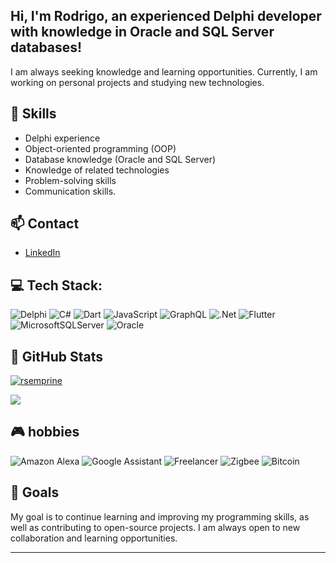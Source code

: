 ## Hi, I'm Rodrigo, an experienced Delphi developer with knowledge in Oracle and SQL Server databases!

I am always seeking knowledge and learning opportunities. Currently, I am working on personal projects and studying new technologies.

## 🚀 Skills

- Delphi experience
- Object-oriented programming (OOP)
- Database knowledge (Oracle and SQL Server)
- Knowledge of related technologies
- Problem-solving skills
- Communication skills.

## 📫 Contact

- [LinkedIn](https://www.linkedin.com/in/rsemprine/?locale=en_US)

## 💻 Tech Stack:
![Delphi](https://img.shields.io/badge/Delphi-CC2927?style=for-the-badge&logo=Embarcadero&logoColor=white)
![C#](https://img.shields.io/badge/c%23-%23239120.svg?style=for-the-badge&logo=c-sharp&logoColor=white) ![Dart](https://img.shields.io/badge/dart-%230175C2.svg?style=for-the-badge&logo=dart&logoColor=white) ![JavaScript](https://img.shields.io/badge/javascript-%23323330.svg?style=for-the-badge&logo=javascript&logoColor=%23F7DF1E) ![GraphQL](https://img.shields.io/badge/-GraphQL-E10098?style=for-the-badge&logo=graphql&logoColor=white) ![.Net](https://img.shields.io/badge/.NET-5C2D91?style=for-the-badge&logo=.net&logoColor=white) ![Flutter](https://img.shields.io/badge/Flutter-%2302569B.svg?style=for-the-badge&logo=Flutter&logoColor=white) ![MicrosoftSQLServer](https://img.shields.io/badge/Microsoft%20SQL%20Sever-CC2927?style=for-the-badge&logo=microsoft%20sql%20server&logoColor=white) ![Oracle](https://img.shields.io/badge/Oracle-F80000?style=for-the-badge&logo=oracle&logoColor=white)

## 👀 GitHub Stats

[![rsemprine](https://github-readme-stats.vercel.app/api?username=rsemprine&show_icons=true&count_private=true&theme=radical)](https://github.com/rsemprine)

![](https://github-readme-streak-stats.herokuapp.com/?user=rsemprine&theme=dark&hide_border=false)<br/>

## 🎮 hobbies
![Amazon Alexa](https://img.shields.io/badge/amazon%20alexa-52b5f7?style=for-the-badge&logo=amazon%20alexa&logoColor=white)
![Google Assistant](https://img.shields.io/badge/google%20assistant-4285F4?style=for-the-badge&logo=google%20assistant&logoColor=white)
![Freelancer](https://img.shields.io/badge/Freelancer-29B2FE?style=for-the-badge&logo=Freelancer&logoColor=white)
![Zigbee](https://img.shields.io/badge/zigbee-%23EB0443.svg?style=for-the-badge&logo=zigbee&logoColor=white)
![Bitcoin](https://img.shields.io/badge/Bitcoin-000?style=for-the-badge&logo=bitcoin&logoColor=white)

## 🎯 Goals

My goal is to continue learning and improving my programming skills, as well as contributing to open-source projects. I am always open to new collaboration and learning opportunities.

---
